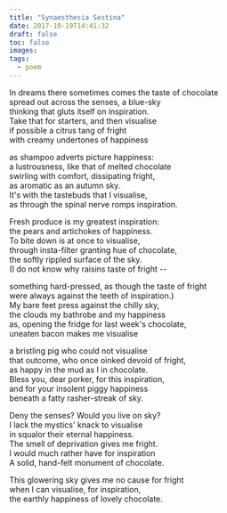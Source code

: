 ```yaml
---
title: "Synaesthesia Sestina"
date: 2017-10-19T14:41:32
draft: false
toc: false
images:
tags: 
  - poem
---
```

In dreams there sometimes comes the taste of chocolate  
spread out across the senses, a blue-sky  
thinking that gluts itself on inspiration.  
Take that for starters, and then visualise  
if possible a citrus tang of fright  
with creamy undertones of happiness  

as shampoo adverts picture happiness:  
a lustrousness, like that of melted chocolate  
swirling with comfort, dissipating fright,  
as aromatic as an autumn sky.  
It's with the tastebuds that I visualise,  
as through the spinal nerve romps inspiration.  

Fresh produce is my greatest inspiration:  
the pears and artichokes of happiness.  
To bite down is at once to visualise,  
through insta-filter granting hue of chocolate,  
the softly rippled surface of the sky.  
(I do not know why raisins taste of fright --  

something hard-pressed, as though the taste of fright  
were always against the teeth of inspiration.)  
My bare feet press against the chilly sky,  
the clouds my bathrobe and my happiness  
as, opening the fridge for last week's chocolate,  
uneaten bacon makes me visualise  

a bristling pig who could not visualise  
that outcome, who once oinked devoid of fright,  
as happy in the mud as I in chocolate.  
Bless you, dear porker, for this inspiration,  
and for your insolent piggy happiness  
beneath a fatty rasher-streak of sky.  

Deny the senses? Would you live on sky?  
I lack the mystics' knack to visualise  
in squalor their eternal happiness.  
The smell of deprivation gives me fright.  
I would much rather have for inspiration  
A solid, hand-felt monument of chocolate.  

This glowering sky gives me no cause for fright  
when I can visualise, for inspiration,  
the earthly happiness of lovely chocolate.  

